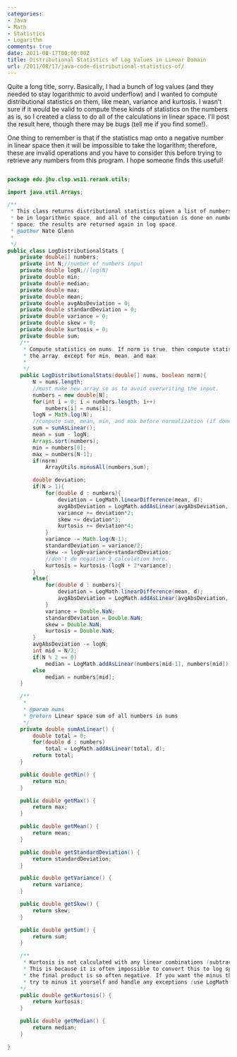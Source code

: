 ```yaml
---
categories:
- Java
- Math
- Statistics
- Logarithm
comments: true
date: 2011-08-17T00:00:00Z
title: Distributional Statistics of Log Values in Linear Domain
url: /2011/08/17/java-code-distributional-statistics-of/
---
```


Quite a long title, sorry. Basically, I had a bunch of log values (and they needed to stay logarithmic to avoid underflow) and I wanted to compute distributional statistics on them, like mean, variance and kurtosis. I wasn't sure if it would be valid to compute these kinds of statistics on the numbers as is, so I created a class to do all of the calculations in linear space. I'll post the result here, though there may be bugs (tell me if you find some!).

One thing to remember is that if the statistics map onto a negative number in linear space then it will be impossible to take the logarithm; therefore, these are invalid operations and you have to consider this before trying to retrieve any numbers from this program. I hope someone finds this useful!

```java

package edu.jhu.clsp.ws11.rerank.utils;

import java.util.Arrays;

/**
 * This class returns distributional statistics given a list of numbers. The numbers are assumed to
 * be in logarithmic space, and all of the computation is done on numbers converted from log to linear
 * space; the results are returned again in log space.
 * @author Nate Glenn
 *
 */
public class LogDistributionalStats {
	private double[] numbers;
	private int N;//number of numbers input
	private double logN;//log(N)
	private double min;
	private double median;
	private double max;
	private double mean;
	private double avgAbsDeviation = 0;
	private double standardDeviation = 0;
	private double variance = 0;
	private double skew = 0;
	private double kurtosis = 0;
	private double sum;
	/**
	 * Compute statistics on nums. If norm is true, then compute statistics after normalizing
	 * the array, except for min, mean, and max.
	 *
	 */
	public LogDistributionalStats(double[] nums, boolean norm){
		N = nums.length;
		//must make new array so as to avoid overwriting the input.
		numbers = new double[N];
		for(int i = 0; i < numbers.length; i++)
			numbers[i] = nums[i];
		logN = Math.log(N);
		//compute sum, mean, min, and max before normalization (if done at all)
		sum = sumAsLinear();
		mean = sum - logN;
		Arrays.sort(numbers);
		min = numbers[0];
		max = numbers[N-1];
		if(norm)
			ArrayUtils.minusAll(numbers,sum);

		double deviation;
		if(N > 1){
			for(double d : numbers){
				deviation = LogMath.linearDifference(mean, d);
				avgAbsDeviation = LogMath.addAsLinear(avgAbsDeviation, deviation);
				variance += deviation*2;
				skew += deviation*3;
				kurtosis += deviation*4;
			}
			variance -= Math.log(N-1);
			standardDeviation = variance/2;
			skew -= logN+variance+standardDeviation;
			//don't do negative 3 calculation here.
			kurtosis = kurtosis-(logN + 2*variance);
		}
		else{
			for(double d : numbers){
				deviation = LogMath.linearDifference(mean, d);
				avgAbsDeviation = LogMath.addAsLinear(avgAbsDeviation, deviation);
			}
			variance = Double.NaN;
			standardDeviation = Double.NaN;
			skew = Double.NaN;
			kurtosis = Double.NaN;
		}
		avgAbsDeviation -= logN;
		int mid = N/2;
		if(N % 2 == 0)
			median = LogMath.addAsLinear(numbers[mid-1], numbers[mid]) - Math.log(2);
		else
			median = numbers[mid];
	}

	/**
	 *
	 * @param nums
	 * @return Linear space sum of all numbers in nums
	 */
	private double sumAsLinear() {
		double total = 0;
		for(double d : numbers)
			total = LogMath.addAsLinear(total, d);
		return total;
	}

	public double getMin() {
		return min;
	}

	public double getMax() {
		return max;
	}

	public double getMean() {
		return mean;
	}

	public double getStandardDeviation() {
		return standardDeviation;
	}

	public double getVariance() {
		return variance;
	}

	public double getSkew() {
		return skew;
	}

	public double getSum() {
		return sum;
	}

	/**
	 * Kurtosis is not calculated with any linear combinations (subtracting three)
	 * This is because it is often impossible to convert this to log space, since
	 * the final product is so often negative. If you want the minus three back again, you can
	 * try to minus it yourself and handle any exceptions (use LogMath.minusAsLinear()).
	*/
	public double getKurtosis() {
		return kurtosis;
	}

	public double getMedian() {
		return median;
	}

}
```
